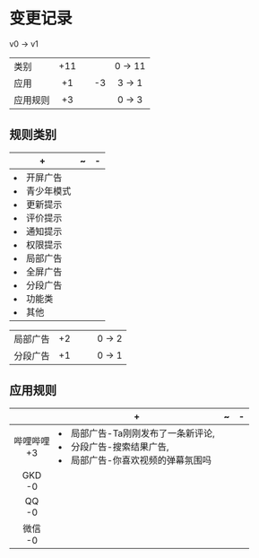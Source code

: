 # 变更记录

v0 -> v1

||||||
|-|:-:|:-:|:-:|:-:|
|类别|+11|||0 -> 11|
|应用|+1||-3|3 -> 1|
|应用规则|+3|||0 -> 3|

## 规则类别

|+|~|-|
|-|-|-|
|<li>开屏广告<li>青少年模式<li>更新提示<li>评价提示<li>通知提示<li>权限提示<li>局部广告<li>全屏广告<li>分段广告<li>功能类<li>其他|||

||||||
|-|:-:|:-:|:-:|:-:|
|局部广告|+2|||0 -> 2|
|分段广告|+1|||0 -> 1|

## 应用规则

||+|~|-|
|:-:|-|-|-|
|哔哩哔哩<br>+3|<li>局部广告-Ta刚刚发布了一条新评论,<li>分段广告-搜索结果广告,<li>局部广告-你喜欢视频的弹幕氛围吗|||
|GKD<br>-0||||
|QQ<br>-0||||
|微信<br>-0||||
